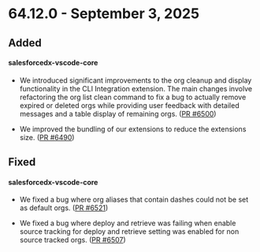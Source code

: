 # 64.12.0 - September 3, 2025

## Added

#### salesforcedx-vscode-core

- We introduced significant improvements to the org cleanup and display functionality in the CLI Integration extension. The main changes involve refactoring the org list clean command to fix a bug to actually remove expired or deleted orgs while providing user feedback with detailed messages and a table display of remaining orgs. ([PR #6500](https://github.com/forcedotcom/salesforcedx-vscode/pull/6500))

- We improved the bundling of our extensions to reduce the extensions size. ([PR #6490](https://github.com/forcedotcom/salesforcedx-vscode/pull/6490))

## Fixed

#### salesforcedx-vscode-core

- We fixed a bug where org aliases that contain dashes could not be set as default orgs. ([PR #6521](https://github.com/forcedotcom/salesforcedx-vscode/pull/6521))

- We fixed a bug where deploy and retrieve was failing when enable source tracking for deploy and retrieve setting was enabled for non source tracked orgs. ([PR #6507](https://github.com/forcedotcom/salesforcedx-vscode/pull/6507))
